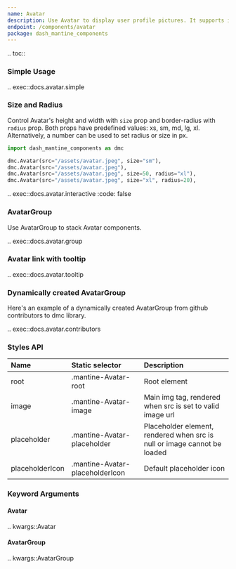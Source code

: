 ```yaml
---
name: Avatar
description: Use Avatar to display user profile pictures. It supports images, icons, or letters. Use AvatarGroup to display stack Avatar components.
endpoint: /components/avatar
package: dash_mantine_components
---
```


.. toc::

### Simple Usage

.. exec::docs.avatar.simple

### Size and Radius

Control Avatar's height and width with `size` prop and border-radius with `radius` prop. Both props have
predefined values: xs, sm, md, lg, xl. Alternatively, a number can be used to set radius or size in px.

```python
import dash_mantine_components as dmc

dmc.Avatar(src="/assets/avatar.jpeg", size="sm"),
dmc.Avatar(src="/assets/avatar.jpeg"),
dmc.Avatar(src="/assets/avatar.jpeg", size=50, radius="xl"),
dmc.Avatar(src="/assets/avatar.jpeg", size="xl", radius=20),
```

.. exec::docs.avatar.interactive
    :code: false

### AvatarGroup

Use AvatarGroup to stack Avatar components.

.. exec::docs.avatar.group

### Avatar link with tooltip

.. exec::docs.avatar.tooltip

### Dynamically created AvatarGroup

Here's an example of a dynamically created AvatarGroup from github contributors to dmc library.

.. exec::docs.avatar.contributors

### Styles API

| Name            | Static selector                 | Description                                                              |
|:----------------|:--------------------------------|:-------------------------------------------------------------------------|
| root            | .mantine-Avatar-root            | Root element                                                             |
| image           | .mantine-Avatar-image           | Main img tag, rendered when src is set to valid image url                |
| placeholder     | .mantine-Avatar-placeholder     | Placeholder element, rendered when src is null or image cannot be loaded |
| placeholderIcon | .mantine-Avatar-placeholderIcon | Default placeholder icon                                                 |

### Keyword Arguments

#### Avatar

.. kwargs::Avatar

#### AvatarGroup

.. kwargs::AvatarGroup
